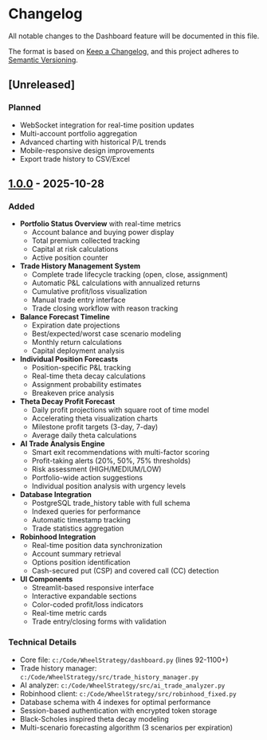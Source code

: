 # Changelog

All notable changes to the Dashboard feature will be documented in this file.

The format is based on [Keep a Changelog](https://keepachangelog.com/en/1.0.0/),
and this project adheres to [Semantic Versioning](https://semver.org/spec/v2.0.0.html).

## [Unreleased]

### Planned
- WebSocket integration for real-time position updates
- Multi-account portfolio aggregation
- Advanced charting with historical P/L trends
- Mobile-responsive design improvements
- Export trade history to CSV/Excel

## [1.0.0] - 2025-10-28

### Added
- **Portfolio Status Overview** with real-time metrics
  - Account balance and buying power display
  - Total premium collected tracking
  - Capital at risk calculations
  - Active position counter
- **Trade History Management System**
  - Complete trade lifecycle tracking (open, close, assignment)
  - Automatic P&L calculations with annualized returns
  - Cumulative profit/loss visualization
  - Manual trade entry interface
  - Trade closing workflow with reason tracking
- **Balance Forecast Timeline**
  - Expiration date projections
  - Best/expected/worst case scenario modeling
  - Monthly return calculations
  - Capital deployment analysis
- **Individual Position Forecasts**
  - Position-specific P&L tracking
  - Real-time theta decay calculations
  - Assignment probability estimates
  - Breakeven price analysis
- **Theta Decay Profit Forecast**
  - Daily profit projections with square root of time model
  - Accelerating theta visualization charts
  - Milestone profit targets (3-day, 7-day)
  - Average daily theta calculations
- **AI Trade Analysis Engine**
  - Smart exit recommendations with multi-factor scoring
  - Profit-taking alerts (20%, 50%, 75% thresholds)
  - Risk assessment (HIGH/MEDIUM/LOW)
  - Portfolio-wide action suggestions
  - Individual position analysis with urgency levels
- **Database Integration**
  - PostgreSQL trade_history table with full schema
  - Indexed queries for performance
  - Automatic timestamp tracking
  - Trade statistics aggregation
- **Robinhood Integration**
  - Real-time position data synchronization
  - Account summary retrieval
  - Options position identification
  - Cash-secured put (CSP) and covered call (CC) detection
- **UI Components**
  - Streamlit-based responsive interface
  - Interactive expandable sections
  - Color-coded profit/loss indicators
  - Real-time metric cards
  - Trade entry/closing forms with validation

### Technical Details
- Core file: `c:/Code/WheelStrategy/dashboard.py` (lines 92-1100+)
- Trade history manager: `c:/Code/WheelStrategy/src/trade_history_manager.py`
- AI analyzer: `c:/Code/WheelStrategy/src/ai_trade_analyzer.py`
- Robinhood client: `c:/Code/WheelStrategy/src/robinhood_fixed.py`
- Database schema with 4 indexes for optimal performance
- Session-based authentication with encrypted token storage
- Black-Scholes inspired theta decay modeling
- Multi-scenario forecasting algorithm (3 scenarios per expiration)

[1.0.0]: https://github.com/yourusername/WheelStrategy/releases/tag/dashboard-v1.0.0
